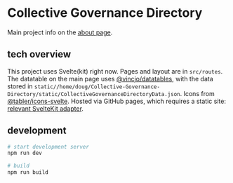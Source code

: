 # Collective Governance Directory

Main project info on the [about page](https://collectivegovernance.directory/about). 

## tech overview

This project uses Svelte(kit) right now. Pages and layout are in `src/routes`. The datatable on the main page uses [@vincjo/datatables](https://vincjo.fr/datatables/home), with the data stored in `static//home/doug/Collective-Governance-Directory/static/CollectiveGovernanceDirectoryData.json`. Icons from [@tabler/icons-svelte](https://tabler-icons.io/). Hosted via GitHub pages, which requires a static site: [relevant SvelteKit adapter](https://kit.svelte.dev/docs/adapter-static). 

## development

```bash
# start development server
npm run dev

# build
npm run build
```

